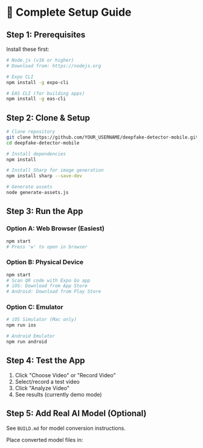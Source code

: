 # 🚀 Complete Setup Guide

## Step 1: Prerequisites

Install these first:
```bash
# Node.js (v16 or higher)
# Download from: https://nodejs.org

# Expo CLI
npm install -g expo-cli

# EAS CLI (for building apps)
npm install -g eas-cli
```

## Step 2: Clone & Setup
```bash
# Clone repository
git clone https://github.com/YOUR_USERNAME/deepfake-detector-mobile.git
cd deepfake-detector-mobile

# Install dependencies
npm install

# Install Sharp for image generation
npm install sharp --save-dev

# Generate assets
node generate-assets.js
```

## Step 3: Run the App

### Option A: Web Browser (Easiest)
```bash
npm start
# Press 'w' to open in browser
```

### Option B: Physical Device
```bash
npm start
# Scan QR code with Expo Go app
# iOS: Download from App Store
# Android: Download from Play Store
```

### Option C: Emulator
```bash
# iOS Simulator (Mac only)
npm run ios

# Android Emulator
npm run android
```

## Step 4: Test the App

1. Click "Choose Video" or "Record Video"
2. Select/record a test video
3. Click "Analyze Video"
4. See results (currently demo mode)

## Step 5: Add Real AI Model (Optional)

See `BUILD.md` for model conversion instructions.

Place converted model files in:
